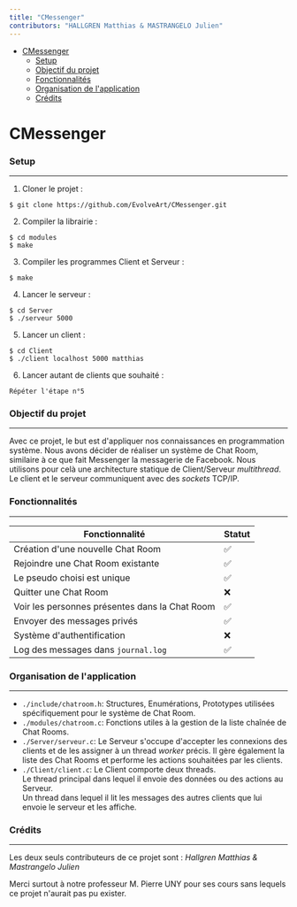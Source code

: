 ```yaml
---
title: "CMessenger"
contributors: "HALLGREN Matthias & MASTRANGELO Julien"
---
```


- [CMessenger](#cmessenger)
    - [Setup](#setup)
    - [Objectif du projet](#objectif-du-projet)
    - [Fonctionnalités](#fonctionnalités)
    - [Organisation de l'application](#organisation-de-lapplication)
    - [Crédits](#crédits)

# CMessenger


### Setup

---

1. Cloner le projet :

```
$ git clone https://github.com/EvolveArt/CMessenger.git
```

2. Compiler la librairie :

```
$ cd modules
$ make
```

3. Compiler les programmes Client et Serveur :

```
$ make
```

4. Lancer le serveur :

```
$ cd Server
$ ./serveur 5000
```

5. Lancer un client :

```
$ cd Client
$ ./client localhost 5000 matthias
```

6. Lancer autant de clients que souhaité :

```
Répéter l'étape n°5
```

### Objectif du projet

---

Avec ce projet, le but est d'appliquer nos connaissances en programmation système. Nous avons décider de réaliser un système de Chat Room, similaire à ce que fait Messenger la messagerie de Facebook. Nous utilisons pour celà une architecture statique de Client/Serveur *multithread*.
Le client et le serveur communiquent avec des *sockets* TCP/IP.

### Fonctionnalités

---

| Fonctionnalité                                 | Statut |
| ---------------------------------------------- | ------ |
| Création d'une nouvelle Chat Room              | ✅      |
| Rejoindre une Chat Room existante              | ✅      |
| Le pseudo choisi est unique                    | ✅      |
| Quitter une Chat Room                          | ❌      |
| Voir les personnes présentes dans la Chat Room | ✅      |
| Envoyer des messages privés                    | ✅      |
| Système d'authentification                     | ❌      |
| Log des messages dans `journal.log`            | ✅      |


### Organisation de l'application

---

- `./include/chatroom.h`: Structures, Enumérations, Prototypes utilisées spécifiquement pour le système de Chat Room.
  </br>
- `./modules/chatroom.c`: Fonctions utiles à la gestion de la liste chaînée de Chat Rooms. 
  </br>
- `./Server/serveur.c`: Le Serveur s'occupe d'accepter les connexions des clients et de les assigner à un thread *worker* précis. Il gère également la liste des Chat Rooms et performe les actions souhaitées par les clients.
  </br>
- `./Client/client.c`: Le Client comporte deux threads. </br>Le thread principal dans lequel il envoie des données ou des actions au Serveur. </br>Un thread dans lequel il lit les messages des autres clients que lui envoie le serveur et les affiche.

### Crédits

***

Les deux seuls contributeurs de ce projet sont :
*Hallgren Matthias & Mastrangelo Julien*

Merci surtout à notre professeur M. Pierre UNY pour ses cours sans lequels ce projet n'aurait pas pu exister.


